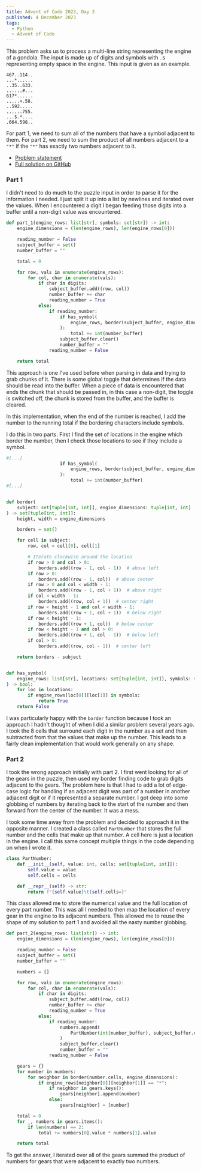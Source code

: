 ```yaml
---
title: Advent of Code 2023, Day 3
published: 4 December 2023
tags:
  - Python
  - Advent of Code
---
```


This problem asks us to process a multi-line string representing the engine of a gondola.
The input is made up of digits and symbols with `.`s representing empty space in the engine.
This input is given as an example.

```text
467..114..
...*......
..35..633.
......#...
617*......
.....+.58.
..592.....
......755.
...$.*....
.664.598..
```

For part 1, we need to sum all of the numbers that have a symbol adjacent to them. For part 2,
we need to sum the product of all numbers adjacent to a `"*"` if the `"*"` has exactly two numbers
adjacent to it.

- [Problem statement](https://adventofcode.com/2023/day/3)
- [Full solution on GitHub](https://github.com/t-eckert/advent-2023/blob/main/day_03.py)

### Part 1

I didn't need to do much to the puzzle input in order to parse it for the information I needed. I just split
it up into a list by newlines and iterated over the values. When I encountered a digit I began feeding those digits
into a buffer until a non-digit value was encountered.

```python
def part_1(engine_rows: list[str], symbols: set[str]) -> int:
    engine_dimensions = (len(engine_rows), len(engine_rows[0]))

    reading_number = False
    subject_buffer = set()
    number_buffer = ""

    total = 0

    for row, vals in enumerate(engine_rows):
        for col, char in enumerate(vals):
            if char in digits:
                subject_buffer.add((row, col))
                number_buffer += char
                reading_number = True
            else:
                if reading_number:
                    if has_symbol(
                        engine_rows, border(subject_buffer, engine_dimensions), symbols
                    ):
                        total += int(number_buffer)
                    subject_buffer.clear()
                    number_buffer = ""
                reading_number = False

    return total
```

This approach is one I've used before when parsing in data and trying to grab chunks of it.
There is some global toggle that determines if the data should be read into the buffer.
When a piece of data is encountered that ends the chunk that should be passed in, in this case
a non-digit, the toggle is switched off, the chunk is stored from the buffer, and the buffer is cleared.

In this implementation, when the end of the number is reached, I add the number to the running total
if the bordering characters include symbols.

I do this in two parts. First I find the set of locations in the engine which border the number, then
I check those locations to see if they include a symbol.

```python
#[...]
                    if has_symbol(
                        engine_rows, border(subject_buffer, engine_dimensions), symbols
                    ):
                        total += int(number_buffer)
#[...]


def border(
    subject: set[tuple[int, int]], engine_dimensions: tuple[int, int]
) -> set[tuple[int, int]]:
    height, width = engine_dimensions

    borders = set()

    for cell in subject:
        row, col = cell[0], cell[1]

        # Iterate clockwise around the location
        if row > 0 and col > 0:
            borders.add((row - 1, col - 1))  # above left
        if row > 0:
            borders.add((row - 1, col))  # above center
        if row > 0 and col < width - 1:
            borders.add((row - 1, col + 1))  # above right
        if col < width - 1:
            borders.add((row, col + 1))  # center right
        if row < height - 1 and col < width - 1:
            borders.add((row + 1, col + 1))  # below right
        if row < height - 1:
            borders.add((row + 1, col))  # below center
        if row < height - 1 and col > 0:
            borders.add((row + 1, col - 1))  # below left
        if col > 0:
            borders.add((row, col - 1))  # center left

    return borders - subject


def has_symbol(
    engine_rows: list[str], locations: set[tuple[int, int]], symbols: set[str]
) -> bool:
    for loc in locations:
        if engine_rows[loc[0]][loc[1]] in symbols:
            return True
    return False
```

I was particularly happy with the `border` function because I took an approach I hadn't thought of when I did a similar
problem several years ago. I took the 8 cells that surround each digit in the number as a set and then subtracted from that
the values that make up the number. This leads to a fairly clean implementation that would work generally on any shape.

### Part 2

I took the wrong approach initially with part 2. I first went looking for all of the gears in the puzzle, then used my border
finding code to grab digits adjacent to the gears. The problem here is that I had to add a lot of edge-case logic for handling
if an adjacent digit was part of a number in another adjacent digit or if it represented a separate number. I got deep into some
globbing of numbers by iterating back to the start of the number and then forward from the center of the number. It was a mess.

I took some time away from the problem and decided to approach it in the opposite manner. I created a class called `PartNumber`
that stores the full number and the cells that make up that number. A cell here is just a location in the engine. I call this same
concept multiple things in the code depending on when I wrote it.

```python
class PartNumber:
    def __init__(self, value: int, cells: set[tuple[int, int]]):
        self.value = value
        self.cells = cells

    def __repr__(self) -> str:
        return f"{self.value}\t{self.cells=}"
```

This class allowed me to store the numerical value and the full location of every part number. This was all I needed to then
map the location of every gear in the engine to its adjacent numbers. This allowed me to reuse the shape of my solution to part 1
and avoided all the nasty number globbing.

```python
def part_2(engine_rows: list[str]) -> int:
    engine_dimensions = (len(engine_rows), len(engine_rows[0]))

    reading_number = False
    subject_buffer = set()
    number_buffer = ""

    numbers = []

    for row, vals in enumerate(engine_rows):
        for col, char in enumerate(vals):
            if char in digits:
                subject_buffer.add((row, col))
                number_buffer += char
                reading_number = True
            else:
                if reading_number:
                    numbers.append(
                        PartNumber(int(number_buffer), subject_buffer.copy())
                    )
                    subject_buffer.clear()
                    number_buffer = ""
                reading_number = False

    gears = {}
    for number in numbers:
        for neighbor in border(number.cells, engine_dimensions):
            if engine_rows[neighbor[0]][neighbor[1]] == "*":
                if neighbor in gears.keys():
                    gears[neighbor].append(number)
                else:
                    gears[neighbor] = [number]

    total = 0
    for _, numbers in gears.items():
        if len(numbers) == 2:
            total += numbers[0].value * numbers[1].value

    return total
```

To get the answer, I iterated over all of the gears summed the product of numbers for gears that were adjacent to exactly two numbers.
